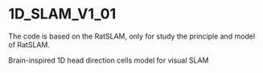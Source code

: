 # 1D_SLAM_V1_01
The code is based on the RatSLAM, only for study the principle and model of RatSLAM.

Brain-inspired 1D head direction cells model for visual SLAM
